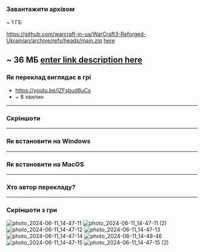 ### Завантажити архівом
~ 1 ГБ

https://github.com/warcraft-in-ua/WarCraft3-Reforged-Ukrainian/archive/refs/heads/main.zip
[here](https://www.geeksforgeeks.org/)


~ 36 МБ
[enter link description here](https://download-directory.github.io/?url=https://github.com/warcraft-in-ua/WarCraft3-Reforged-Ukrainian/tree/a120a6e183ca545117f34ef854c32b2cc9b5ffca/LIGHT%5BInterface%20only%5D&filename=reforged-ukrainian-light)
------------
### Як переклад виглядає в грі 
- https://youtu.be/IZFsbud6uCs
- ~ 8 хвилин
------------
### Скріншоти
------------
### Як встановити на Windows
------------
### Як встановити на MacOS
------------
### Хто автор перекладу?
------------
### Скріншоти з гри
![photo_2024-06-11_14-47-11](https://github.com/warcraft-in-ua/WarCraft3-Reforged-Ukrainian/assets/171568860/d6bb41e1-40d4-458e-823f-7ead7502bcf2)
![photo_2024-06-11_14-47-11 (2)](https://github.com/warcraft-in-ua/WarCraft3-Reforged-Ukrainian/assets/171568860/4e39193e-fc28-4a16-9a7a-f6e2e084aa54)
![photo_2024-06-11_14-47-12](https://github.com/warcraft-in-ua/WarCraft3-Reforged-Ukrainian/assets/171568860/46dceeaa-c81d-449a-955a-b411691262d8)
![photo_2024-06-11_14-47-13](https://github.com/warcraft-in-ua/WarCraft3-Reforged-Ukrainian/assets/171568860/0a9edd63-3ef9-450e-a39a-b25a3e08f782)
![photo_2024-06-11_14-47-14](https://github.com/warcraft-in-ua/WarCraft3-Reforged-Ukrainian/assets/171568860/f1034f9a-eca6-4aff-baeb-470edd801f99)
![photo_2024-06-11_14-48-46](https://github.com/warcraft-in-ua/WarCraft3-Reforged-Ukrainian/assets/171568860/e6ffaf75-d338-4e6a-9e06-a81b7bb23c32)
![photo_2024-06-11_14-47-15](https://github.com/warcraft-in-ua/WarCraft3-Reforged-Ukrainian/assets/171568860/f6a102cd-4e34-4563-a97c-26bbe3e3276f)
![photo_2024-06-11_14-47-15 (2)](https://github.com/warcraft-in-ua/WarCraft3-Reforged-Ukrainian/assets/171568860/6bd7dae3-1ac9-46db-a7f5-f5c8c684e3fc)
